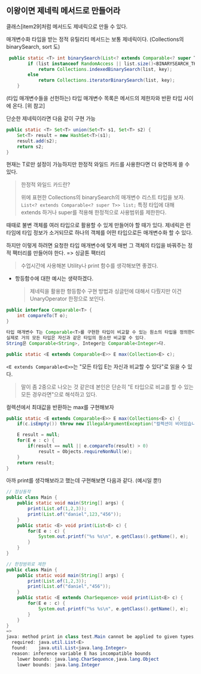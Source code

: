 ## 이왕이면 제네릭 메서드로 만들어라

클래스[item29]처럼 메서드도 제네릭으로 만들 수 있다.

매개변수화 타입을 받는 정적 유틸리티 메서드는 보통 제네릭이다. (Collections의 binarySearch, sort 도)

```java
 public static <T> int binarySearch(List<? extends Comparable<? super T>> list, T key) {
        if (list instanceof RandomAccess || list.size()<BINARYSEARCH_THRESHOLD)
            return Collections.indexedBinarySearch(list, key);
        else
            return Collections.iteratorBinarySearch(list, key);
    }
```

(타입 매개변수들을 선헌하는) 타입 매개변수 목록은 메서드의 제한자와 반환 타입 사이에 온다. [위 참고]

단순한 제네릭이라면 다음 같이 구현 가능

```java
public static <T> Set<T> union(Set<T> s1, Set<T> s2) {
    Set<T> result = new HashSet<T>(s1);
    result.add(s2);
    return s2;
}
```

현재는 T로만 설정이 가능하지만 한정적 와일드 카드를 사용한다면 더 유연하게 쓸 수 있다.

> 한정적 와일드 카드란?
>
> 위에 표현한 Collections의 binarySearch의 매개변수 리스트 타입을 보자.
> `List<? extends Comparable<? super T>> list;`
> 특정 타입에 대해 extends 하거나 super를 적용해 한정적으로 사용범위를 제한한다.

때때로 불변 객체를 여러 타입으로 활용할 수 있게 만들어야 할 때가 있다.
제네릭은 런타임에 타입 정보가 소거되므로 하나의 객체를 어떤 타입으로든 매개변수화 할 수 있다.

하지만 이렇게 하려면 요청한 타입 매개변수에 맞게 매번 그 객체의 타입을 바꿔주는 정적 팩터리를 만들어야 한다. => 싱글톤 팩터리

> 수업시간에 사용해본 Utility나 print 함수를 생각해보면 좋겠다.

-   항등함수에 대한 예시는 생략하겠다.
    > 제네릭을 활용한 항등함수 구현 방법과 싱글턴에 대해서 다뤘지만 이건 UnaryOperator 한정으로 보인다.

```java
public interface Comparable<T> {
    int compareTo(T o);
}

타입 매개변수 T는 Comparable<T>를 구현한 타입이 비교할 수 있는 원소의 타입을 정의한다.
실제로 거의 모든 타입은 자신과 같은 타입의 원소만 비교할 수 있다.
String은 Comparable<String>, Integer는 Comparable<Integer>다.
```

```java
public static <E extends Comparable<E>> E max(Collection<E> c);
```

`<E extends Comparable<E>>`는 "모든 타입 E는 자신과 비교할 수 있다"로 읽을 수 있다.

> 말이 좀 2중으로 나오는 것 같은데 본인은 단순히 "E 타입으로 비교를 할 수 있는 모든 경우라면"으로 해석하고 있다.

컬렉션에서 최대값을 반환하는 max를 구현해보자

```java
public static <E extends Comparable<E>> E max(Collections<E> c) {
    if(c.isEmpty()) throw new IllegalArgumentException("컬렉션이 비어있습니다.");

    E result = null;
    for(E e : c) {
        if(result == null || e.compareTo(result) > 0)
            result = Objects.requireNonNull(e);
    }
    return result;
}
```

아까 print를 생각해보라고 했는데 구현해보면 다음과 같다. (예시일 뿐!)

```java
// 정상동작
public class Main {
    public static void main(String[] args) {
        print(List.of(1,2,3));
        print(List.of("daniel",123,"456"));
    }
    public static <E> void print(List<E> c) {
        for(E e : c) {
            System.out.printf("%s %s\n", e.getClass().getName(), e);
        }
    }
}

// 한정범위로 제한
public class Main {
    public static void main(String[] args) {
        print(List.of(1,2,3));
        print(List.of("daniel","456"));
    }
    public static <E extends CharSequence> void print(List<E> c) {
        for(E e : c) {
            System.out.printf("%s %s\n", e.getClass().getName(), e);
        }
    }
}
=>
java: method print in class test.Main cannot be applied to given types;
  required: java.util.List<E>
  found:    java.util.List<java.lang.Integer>
  reason: inference variable E has incompatible bounds
    lower bounds: java.lang.CharSequence,java.lang.Object
    lower bounds: java.lang.Integer
```
